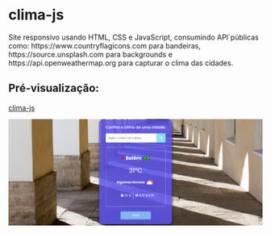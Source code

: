 # clima-js

 <p>Site responsivo usando HTML, CSS e JavaScript, consumindo API´públicas como: https://www.countryflagicons.com para bandeiras, https://source.unsplash.com para backgrounds e https://api.openweathermap.org para capturar o clima das cidades.</p>

## Pré-visualização:

[clima-js](https://clima-js-silk.vercel.app/)

<div align="center"><img src="image/belem.png" width=auto>
</div>

